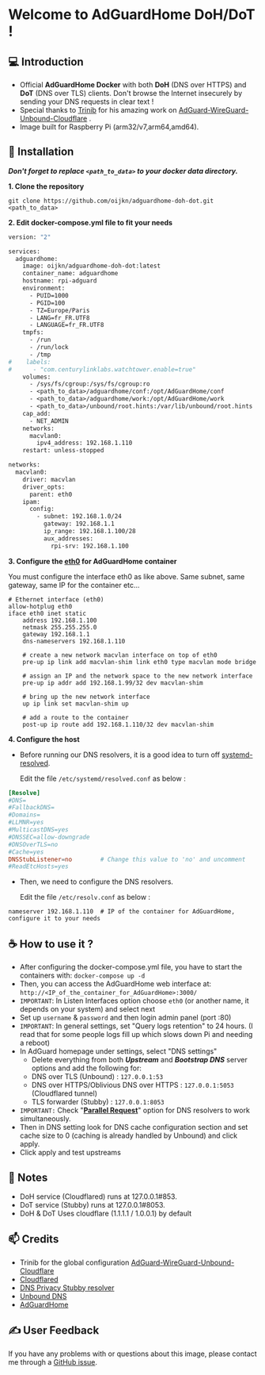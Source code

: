 # Welcome to AdGuardHome DoH/DoT !

## 💻 Introduction

- Official **AdGuardHome Docker** with both **DoH** (DNS over HTTPS) and **DoT** (DNS over TLS) clients.
Don't browse the Internet insecurely by sending your DNS requests in clear text !
- Special thanks to [Trinib](https://github.com/trinib/AdGuard-WireGuard-Unbound-Cloudflare) for his amazing work on [AdGuard-WireGuard-Unbound-Cloudflare](https://github.com/trinib/AdGuard-WireGuard-Unbound-Cloudflare/blob/main/README.md) .
- Image built for Raspberry Pi (arm32/v7,arm64,amd64).

## 🚀 Installation

**_Don't forget to replace `<path_to_data>` to your docker data directory._**

**1. Clone the repository**

`git clone https://github.com/oijkn/adguardhome-doh-dot.git <path_to_data>`

**2. Edit docker-compose.yml file to fit your needs**

```dockerfile
version: "2"                                                           # Docker Compose version for Portainer

services:
  adguardhome:
    image: oijkn/adguardhome-doh-dot:latest
    container_name: adguardhome
    hostname: rpi-adguard
    environment:
      - PUID=1000                                                      # User ID (UID)
      - PGID=100                                                       # Group ID (GID)
      - TZ=Europe/Paris                                                # Timezone
      - LANG=fr_FR.UTF8                                                # Language
      - LANGUAGE=fr_FR.UTF8                                            # Language (same as LANG)
    tmpfs:
      - /run
      - /run/lock
      - /tmp
#    labels:
#      - "com.centurylinklabs.watchtower.enable=true"                  # Watchtower (auto update)
    volumes:
      - /sys/fs/cgroup:/sys/fs/cgroup:ro
      - <path_to_data>/adguardhome/conf:/opt/AdGuardHome/conf          # Configure '<path_to_data>' to your needs
      - <path_to_data>/adguardhome/work:/opt/AdGuardHome/work          # Configure '<path_to_data>' to your needs
      - <path_to_data>/unbound/root.hints:/var/lib/unbound/root.hints  # Configure '<path_to_data>' to your needs
    cap_add:
      - NET_ADMIN
    networks:
      macvlan0:
        ipv4_address: 192.168.1.110                                    # IP of the container for AdGuardHome, configure it to your needs
    restart: unless-stopped

networks:
  macvlan0:
    driver: macvlan
    driver_opts:
      parent: eth0                                                     # Parent interface, configure it depending on your interface name
    ipam:
      config:
        - subnet: 192.168.1.0/24                                       # Subnet of the container
          gateway: 192.168.1.1                                         # Gateway of the network
          ip_range: 192.168.1.100/28                                   # Usable Host IP Range: 192.168.1.97 - 192.168.1.110
          aux_addresses:
            rpi-srv: 192.168.1.100                                     # Reserved for RPi Server (IP of the host)
```

**3. Configure the [eth0](https://github.com/oijkn/adguardhome-doh-dot/blob/main/network/interfaces.d/eth0) for AdGuardHome container**

You must configure the interface eth0 as like above. Same subnet, same gateway, same IP for the container etc...

````shell
# Ethernet interface (eth0)
allow-hotplug eth0
iface eth0 inet static
    address 192.168.1.100
    netmask 255.255.255.0
    gateway 192.168.1.1
    dns-nameservers 192.168.1.110

    # create a new network macvlan interface on top of eth0
    pre-up ip link add macvlan-shim link eth0 type macvlan mode bridge

    # assign an IP and the network space to the new network interface
    pre-up ip addr add 192.168.1.99/32 dev macvlan-shim

    # bring up the new network interface
    up ip link set macvlan-shim up

    # add a route to the container
    post-up ip route add 192.168.1.110/32 dev macvlan-shim
````

**4. Configure the host**

- Before running our DNS resolvers, it is a good idea to turn off [systemd-resolved](https://www.freedesktop.org/software/systemd/man/systemd-resolved.service.html).

  Edit the file `/etc/systemd/resolved.conf` as below :

```toml
[Resolve]
#DNS=
#FallbackDNS=
#Domains=
#LLMNR=yes
#MulticastDNS=yes
#DNSSEC=allow-downgrade
#DNSOverTLS=no
#Cache=yes
DNSStubListener=no        # Change this value to 'no' and uncomment
#ReadEtcHosts=yes

```

- Then, we need to configure the DNS resolvers.

  Edit the file `/etc/resolv.conf` as below :

```
nameserver 192.168.1.110  # IP of the container for AdGuardHome, configure it to your needs
```


## ☕ How to use it ?

- After configuring the docker-compose.yml file, you have to start the containers with: `docker-compose up -d`
- Then, you can access the AdGuardHome web interface at: `http://<IP_of_the_container_for_AdGuardHome>:3000/`
- `IMPORTANT`: In Listen Interfaces option choose `eth0` (or another name, it depends on your system) and select next
- Set up `username` & `password` and then login admin panel (port :80)
- `IMPORTANT`: In general settings, set "Query logs retention" to 24 hours. (I read that for some people logs fill up which slows down Pi and needing a reboot)
- In AdGuard homepage under settings, select "DNS settings"
  - Delete everything from both _**Upstream**_ and _**Bootstrap DNS**_ server options and add the following for:
  - DNS over TLS (Unbound) : `127.0.0.1:53`
  - DNS over HTTPS/Oblivious DNS over HTTPS : `127.0.0.1:5053` (Cloudflared tunnel)
  - TLS forwarder (Stubby) : `127.0.0.1:8053` 
- `IMPORTANT:` Check "<a href="https://adguard.com/en/blog/in-depth-review-adguard-home.html#dns"><b>Parallel Request</b></a>" option for DNS resolvers to work simultaneously.
- Then in DNS setting look for DNS cache configuration section and set cache size to 0 (caching is already handled by Unbound) and click apply.
- Click apply and test upstreams

## 📝 Notes

- DoH service (Cloudflared) runs at 127.0.0.1#853.
- DoT service (Stubby) runs at 127.0.0.1#8053.
- DoH & DoT Uses cloudflare (1.1.1.1 / 1.0.0.1) by default

## 📫 Credits

- Trinib for the global configuration [AdGuard-WireGuard-Unbound-Cloudflare](https://github.com/trinib/AdGuard-WireGuard-Unbound-Cloudflare)
- [Cloudflared](https://developers.cloudflare.com/)
- [DNS Privacy Stubby resolver](https://github.com/getdnsapi/stubby)
- [Unbound DNS](https://unbound.net/)
- [AdGuardHome](https://github.com/AdguardTeam/AdGuardHome/blob/master/README.md)

## ✍️ User Feedback

If you have any problems with or questions about this image, please contact me through a [GitHub issue](https://github.com/oijkn/adguardhome-doh-dot/issues).